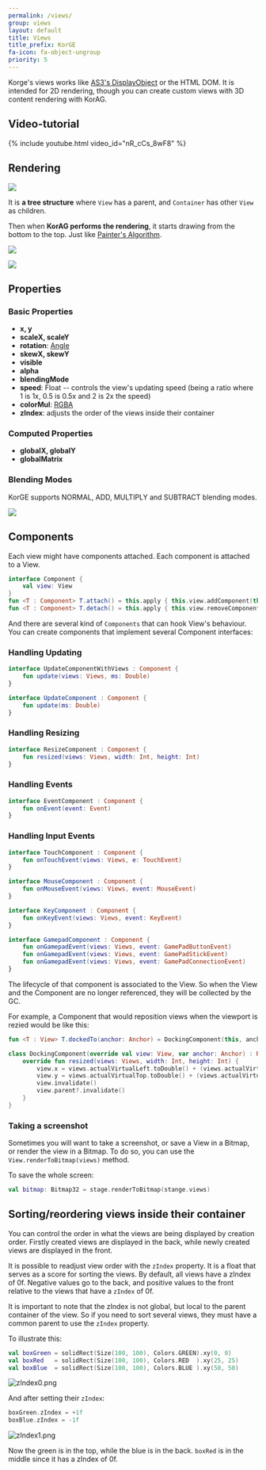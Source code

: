 ```yaml
---
permalink: /views/
group: views
layout: default
title: Views
title_prefix: KorGE
fa-icon: fa-object-ungroup
priority: 5
---
```


Korge's views works like [AS3's DisplayObject](https://help.adobe.com/en_US/FlashPlatform/reference/actionscript/3/flash/display/DisplayObject.html) or the HTML DOM. It is intended for 2D rendering, though you can create custom views with 3D content rendering with KorAG.



## Video-tutorial

{% include youtube.html video_id="nR_cCs_8wF8" %}

## Rendering

![](table.gif)

It is **a tree structure** where `View` has a parent, and `Container` has other `View` as children.

Then when **KorAG performs the rendering**, it starts drawing from the bottom to the top. Just like [Painter's Algorithm](https://en.wikipedia.org/wiki/Painter%27s_algorithm).

![](/i/painter1.avif)

![](/i/painter2.avif)

## Properties

### Basic Properties

* **x, y**
* **scaleX, scaleY**
* **rotation**: [Angle](/math/#angle)
* **skewX, skewY**
* **visible**
* **alpha**
* **blendingMode**
* **speed**: Float -- controls the view's updating speed (being a ratio where 1 is 1x, 0.5 is 0.5x and 2 is 2x the speed)
* **colorMul**: [RGBA](/imaging/#rgba)
* **zIndex**: adjusts the order of the views inside their container

### Computed Properties

* **globalX, globalY**
* **globalMatrix**

### Blending Modes

KorGE supports NORMAL, ADD, MULTIPLY and SUBTRACT blending modes.

![](/i/blending.avif)

## Components

Each view might have components attached. Each component is attached to a View.

```kotlin
interface Component {
    val view: View
}
fun <T : Component> T.attach() = this.apply { this.view.addComponent(this) }
fun <T : Component> T.detach() = this.apply { this.view.removeComponent(this) }
```

And there are several kind of `Components` that can hook View's behaviour. You can create components that implement several Component interfaces:

### Handling Updating

```kotlin
interface UpdateComponentWithViews : Component {
    fun update(views: Views, ms: Double)
}

interface UpdateComponent : Component {
    fun update(ms: Double)
}
```

### Handling Resizing

```kotlin
interface ResizeComponent : Component {
    fun resized(views: Views, width: Int, height: Int)
}
```

### Handling Events

```kotlin
interface EventComponent : Component {
    fun onEvent(event: Event)
}
```

### Handling Input Events

```kotlin
interface TouchComponent : Component {
    fun onTouchEvent(views: Views, e: TouchEvent)
}

interface MouseComponent : Component {
    fun onMouseEvent(views: Views, event: MouseEvent)
}

interface KeyComponent : Component {
    fun onKeyEvent(views: Views, event: KeyEvent)
}

interface GamepadComponent : Component {
    fun onGamepadEvent(views: Views, event: GamePadButtonEvent)
    fun onGamepadEvent(views: Views, event: GamePadStickEvent)
    fun onGamepadEvent(views: Views, event: GamePadConnectionEvent)
}
```

The lifecycle of that component is associated to the View. So when the View and the Component are no longer referenced,
they will be collected by the GC.

For example, a Component that would reposition views when the viewport is rezied would be like this:

```kotlin
fun <T : View> T.dockedTo(anchor: Anchor) = DockingComponent(this, anchor).attach()

class DockingComponent(override val view: View, var anchor: Anchor) : ResizeComponent {
	override fun resized(views: Views, width: Int, height: Int) {
		view.x = views.actualVirtualLeft.toDouble() + (views.actualVirtualWidth) * anchor.sx
		view.y = views.actualVirtualTop.toDouble() + (views.actualVirtualHeight) * anchor.sy
		view.invalidate()
		view.parent?.invalidate()
	}
}
```

### Taking a screenshot

Sometimes you will want to take a screenshot, or save a View in a Bitmap, or render the view in a Bitmap. To do so, you can use the `View.renderToBitmap(views)` method.

To save the whole screen:

```kotlin
val bitmap: Bitmap32 = stage.renderToBitmap(stange.views)
```

## Sorting/reordering views inside their container

You can control the order in what the views are being displayed by creation order.
Firstly created views are displayed in the back, while newly created views are displayed in the front.

It is possible to readjust view order with the `zIndex` property. It is a float that serves as a score for sorting the views.
By default, all views have a zIndex of 0f. Negative values go to the back, and positive values to the front relative to the views that have a `zIndex` of 0f.

It is important to note that the zIndex is not global, but local to the parent container of the view.
So if you need to sort several views, they must have a common parent to use the `zIndex` property.

To illustrate this:

```kotlin
val boxGreen = solidRect(Size(100, 100), Colors.GREEN).xy(0, 0)
val boxRed   = solidRect(Size(100, 100), Colors.RED  ).xy(25, 25)
val boxBlue  = solidRect(Size(100, 100), Colors.BLUE ).xy(50, 50)
```

![zIndex0.png](/i/zIndex0.avif)

And after setting their `zIndex`:

```kotlin
boxGreen.zIndex = +1f
boxBlue.zIndex = -1f
```

![zIndex1.png](/i/zIndex1.avif)

Now the green is in the top, while the blue is in the back. `boxRed` is in the middle since it has a zIndex of 0f.
